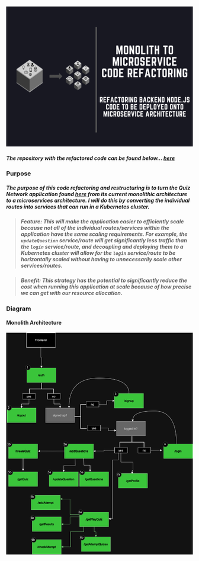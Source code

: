 <p align="left">
<img src="https://github.com/djtoler/Build-and-Deploy-NodeJS-MicroService-App-On-AWS_EKS/blob/main/1microservice.png">
</p>

##### The repository with the refactored code can be found below... [here](https://github.com/QuizAppMicroservices)

### Purpose
##### The purpose of this code refactoring and restructuring is to turn the Quiz Network application found [here](https://github.com/yashksaini/quiz-network-server/tree/main) from its current monolithic architecture to a microservices architecture. I will do this by converting the individual routes into services that can run in a Kubernetes cluster. 

> ##### Feature: This will make the application easier to efficiently scale because not all of the individual routes/services within the application have the same scaling requirements. For example, the `updateQuestion` service/route will get significantly less traffic than the `login` service/route, and decoupling and deploying them to a Kubernetes cluster will allow for the `login` service/route to be horizontally scaled without having to unnecessarily scale other services/routes.

> ##### Benefit: This strategy has the potential to significantly reduce the cost when running this application at scale because of how precise we can get with our resource allocation.


### Diagram
#### Monolith Architecture
<p align="left">
<img src="https://github.com/djtoler/Build-and-Deploy-NodeJS-MicroService-App-On-AWS_EKS/blob/main/monilithdiagram.png">
</p>



